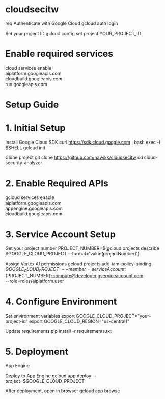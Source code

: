 # cloudsecitw

 req
 Authenticate with Google Cloud
gcloud auth login

 Set your project ID
gcloud config set project YOUR_PROJECT_ID

# Enable required services
cloud services enable \
  aiplatform.googleapis.com \
  cloudbuild.googleapis.com \
  run.googleapis.com


#  Setup Guide
# 1. Initial Setup

 Install Google Cloud SDK
curl https://sdk.cloud.google.com | bash
exec -l $SHELL
gcloud init

 Clone  project
git clone https://github.com/hawikk/cloudsecitw
cd cloud-security-analyzer


# 2. Enable Required APIs

gcloud services enable \
  aiplatform.googleapis.com \
  appengine.googleapis.com \
  cloudbuild.googleapis.com


# 3. Service Account Setup

 Get your project number
PROJECT_NUMBER=$(gcloud projects describe $GOOGLE_CLOUD_PROJECT --format='value(projectNumber)')

 Assign Vertex AI permissions
gcloud projects add-iam-policy-binding $GOOGLE_CLOUD_PROJECT \
  --member=serviceAccount:${PROJECT_NUMBER}-compute@developer.gserviceaccount.com \
  --role=roles/aiplatform.user


# 4. Configure Environment

 Set environment variables
export GOOGLE_CLOUD_PROJECT="your-project-id"
export GOOGLE_CLOUD_REGION="us-central1"

 Update requirements
pip install -r requirements.txt


# 5. Deployment
App Engine 

 Deploy to App Engine
gcloud app deploy --project=$GOOGLE_CLOUD_PROJECT

 After deployment, open in browser
gcloud app browse

